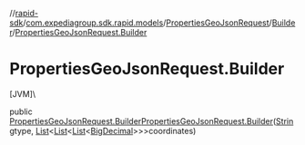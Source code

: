 //[rapid-sdk](../../../../index.md)/[com.expediagroup.sdk.rapid.models](../../index.md)/[PropertiesGeoJsonRequest](../index.md)/[Builder](index.md)/[PropertiesGeoJsonRequest.Builder](-properties-geo-json-request.-builder.md)

# PropertiesGeoJsonRequest.Builder

[JVM]\

public [PropertiesGeoJsonRequest.Builder](index.md)[PropertiesGeoJsonRequest.Builder](-properties-geo-json-request.-builder.md)([String](https://docs.oracle.com/javase/8/docs/api/java/lang/String.html)type, [List](https://docs.oracle.com/javase/8/docs/api/java/util/List.html)&lt;[List](https://docs.oracle.com/javase/8/docs/api/java/util/List.html)&lt;[List](https://docs.oracle.com/javase/8/docs/api/java/util/List.html)&lt;[BigDecimal](https://docs.oracle.com/javase/8/docs/api/java/math/BigDecimal.html)&gt;&gt;&gt;coordinates)
